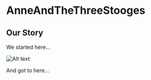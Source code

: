 # AnneAndTheThreeStooges

## Our Story

We started here...

![Alt text](./public/images/Wireframe.jpg?raw=true "Wire Frame")

And got to here...